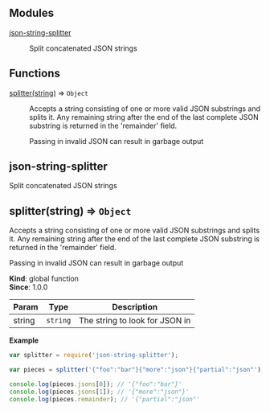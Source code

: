 ## Modules

<dl>
<dt><a href="#module_json-string-splitter">json-string-splitter</a></dt>
<dd><p>Split concatenated JSON strings</p>
</dd>
</dl>

## Functions

<dl>
<dt><a href="#splitter">splitter(string)</a> ⇒ <code>Object</code></dt>
<dd><p>Accepts a string consisting of one or more valid JSON substrings and splits it. Any remaining string after the end of the last complete JSON substring is returned in the &#39;remainder&#39; field.</p>
<p>Passing in invalid JSON can result in garbage output</p>
</dd>
</dl>

<a name="module_json-string-splitter"></a>

## json-string-splitter
Split concatenated JSON strings

<a name="splitter"></a>

## splitter(string) ⇒ <code>Object</code>
Accepts a string consisting of one or more valid JSON substrings and splits it. Any remaining string after the end of the last complete JSON substring is returned in the 'remainder' field.

Passing in invalid JSON can result in garbage output

**Kind**: global function  
**Since**: 1.0.0  

| Param | Type | Description |
| --- | --- | --- |
| string | <code>string</code> | The string to look for JSON in |

**Example**  
```js
var splitter = require('json-string-splitter');

var pieces = splitter('{"foo":"bar"}{"more":"json"}{"partial":"json"');

console.log(pieces.jsons[0]); // '{"foo":"bar"}'
console.log(pieces.jsons[1]); // '{"more":"json"}'
console.log(pieces.remainder); // '{"partial":"json"'
```
